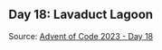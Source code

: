 
## Day 18: Lavaduct Lagoon

Source: [Advent of Code 2023 - Day 18](https://adventofcode.com/2023/day/18)

